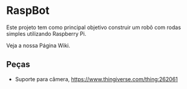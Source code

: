 # RaspBot
Este projeto tem como principal objetivo construir um robô com rodas simples utilizando Raspberry Pi.

Veja a nossa Página Wiki. 

## Peças 
* Suporte para câmera, https://www.thingiverse.com/thing:262061
